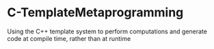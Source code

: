 # C-TemplateMetaprogramming
Using the C++ template system to perform computations and generate code at compile time, rather than at runtime

